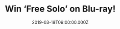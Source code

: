 ---
campaign-uuid: "c-22b6cc3b-6198-4e13-b960-d682a64bb33a"
type: "Competition"
category: "Entertainment"
date: "2019-03-18T09:00:00.000Z"
end-date: "2019-04-18T23:59:00.000Z"
disable-form: false
is_promoted: false
has_entry_page: true
title: "Win ‘Free Solo’ on Blu-ray!"
competition-description: "<p>From award-winning documentary filmmaker E. Chai Vasarhelyi\
  \ and world-renowned photographer and mountaineer Jimmy Chin, the directors of Meru,\
  \ comes Free Solo a stunning, intimate and unflinching portrait of free soloist\
  \ climber Alex Honnold, as he prepares to achieve his lifelong dream: climbing the\
  \ face of the world s most famous rock...the 3,200-foot El Capitan in Yosemite National\
  \ Park...without a rope.</p>\n<p>We are giving away a copy of this incredible documentary\
  \ to one lucky member to win. Want it? Click below for a chance to win.</p>\n"
hero-header: "Win ‘Free Solo’ on Blu-ray!"
terms-confirmation: "N/A"
banner-img: "https://assets.expresslyapp.com/asset-a8aa6874-c05b-42e2-8c50-457b5046a6d7.jpg"
logo-left-href: "http://club.expressly.io"
logo-left-image: "https://assets.expresslyapp.com/asset-5e288a48-2dee-4d32-ae2b-137f82712b47.jpg"
logo-left-title: "Expressly Club"
bg-image-hero: "https://assets.expresslyapp.com/asset-33560be6-65b2-4451-a2c3-06ac960b1f2d.jpg"
bg-image-first: "https://assets.expresslyapp.com/asset-27c1cea1-c613-4d77-ba70-1eaa9b1c0bf7.jpg"
section1-content: "<p>Free Solo is an edge-of-your seat thriller and an inspiring\
  \ portrait of an athlete who challenges both his body and his beliefs on a quest\
  \ to triumph over the impossible, revealing the personal toll of excellence. As\
  \ the climber begins his training, the armor of invincibility he s built up over\
  \ decades unexpectedly breaks apart when Honnold begins to fall in love, threatening\
  \ his focus and giving way to injury and setbacks. Vasarhelyi and Chin succeed in\
  \ beautifully capturing deeply human moments with Honnold as well as the death-defying\
  \ climb with exquisite artistry and masterful, vertigo-inducing camerawork. The\
  \ result is a triumph of the human spirit that represents a miraculous opportunity\
  \ for the rest of us to experience the human sublime.</p>\n<p>Enter the form below\
  \ for a chance of taking ‘Free Solo’ on Blu-ray now. Good luck!</p>\n"
entry-title: "Win ‘Free Solo’ on Blu-ray!"
entry-content: "<p>Enter the draw to win ‘Free Solo’ on Blu-ray by entering below\
  \ before 23:59 on 18th of April 2019.</p>\n"
has-winner: false
prize-description: "‘Free Solo’ on Blu-ray."
special-conditions: "Multiple entries are allowed up to one every day\r\nThis competition\
  \ is also available on: http://aaa.nme.com/competitons/\r\nfree-solo-blu-ray-giveaway"
country-restrictions:
- "GB"
---
